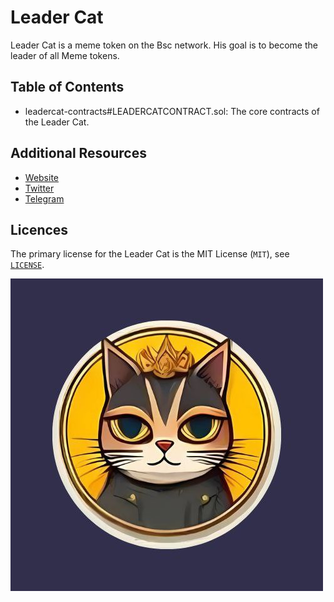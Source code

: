 # Leader Cat

Leader Cat is a meme token on the Bsc network. His goal is to become the leader of all Meme tokens.

## Table of Contents

- leadercat-contracts#LEADERCATCONTRACT.sol: The core contracts of the Leader Cat.

## Additional Resources
- [Website](https://leadercatbsc.com/)
- [Twitter](https://x.com/LeaderCatCoin)
- [Telegram](https://t.me/LeaderCat)

## Licences

The primary license for the Leader Cat is the MIT License (`MIT`), see [`LICENSE`](./LICENSE).






![image alt](https://github.com/LeaderCat/Leader-Cat/blob/af26cdd61ad83db6e651e0574936788d48dbb8db/photo_5976604291722494954_x.jpg)
